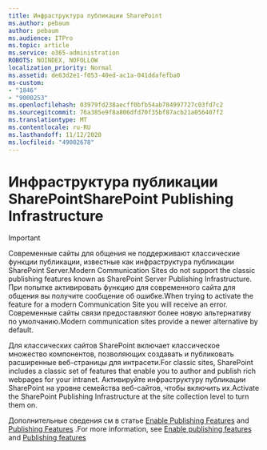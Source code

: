 ```yaml
---
title: Инфраструктура публикации SharePoint
ms.author: pebaum
author: pebaum
ms.audience: ITPro
ms.topic: article
ms.service: o365-administration
ROBOTS: NOINDEX, NOFOLLOW
localization_priority: Normal
ms.assetid: de63d2e1-f053-40ed-ac1a-041ddafefba0
ms-custom:
- "1846"
- "9000253"
ms.openlocfilehash: 03979fd238aecff0bfb54ab784997727c03fd7c2
ms.sourcegitcommit: 76a385e9f8a806dfd70f35bf87acb21a056407f2
ms.translationtype: MT
ms.contentlocale: ru-RU
ms.lasthandoff: 11/12/2020
ms.locfileid: "49002678"
---
```

# <a name="sharepoint-publishing-infrastructure"></a><span data-ttu-id="b729e-102">Инфраструктура публикации SharePoint</span><span class="sxs-lookup"><span data-stu-id="b729e-102">SharePoint Publishing Infrastructure</span></span>

> [!IMPORTANT]
> <span data-ttu-id="b729e-103">Современные сайты для общения не поддерживают классические функции публикации, известные как инфраструктура публикации SharePoint Server.</span><span class="sxs-lookup"><span data-stu-id="b729e-103">Modern Communication Sites do not support the classic publishing features known as SharePoint Server Publishing Infrastructure.</span></span> <span data-ttu-id="b729e-104">При попытке активировать функцию для современного сайта для общения вы получите сообщение об ошибке.</span><span class="sxs-lookup"><span data-stu-id="b729e-104">When trying to activate the feature for a modern Communication Site you will receive an error.</span></span> <span data-ttu-id="b729e-105">Современные сайты связи предоставляют более новую альтернативу по умолчанию.</span><span class="sxs-lookup"><span data-stu-id="b729e-105">Modern communication sites provide a newer alternative by default.</span></span>

<span data-ttu-id="b729e-106">Для классических сайтов SharePoint включает классическое множество компонентов, позволяющих создавать и публиковать расширенные веб-страницы для интрасети.</span><span class="sxs-lookup"><span data-stu-id="b729e-106">For classic sites, SharePoint includes a classic set of features that enable you to author and publish rich webpages for your intranet.</span></span> <span data-ttu-id="b729e-107">Активируйте инфраструктуру публикации SharePoint на уровне семейства веб-сайтов, чтобы включить их.</span><span class="sxs-lookup"><span data-stu-id="b729e-107">Activate the SharePoint Publishing Infrastructure at the site collection level to turn them on.</span></span>

<span data-ttu-id="b729e-108">Дополнительные сведения см в статье [Enable Publishing Features](https://support.office.com/article/Enable-publishing-features-479677A6-8B33-4AC7-907D-071C1C7E4518) and [Publishing Features](https://support.office.com/article/Features-enabled-in-a-SharePoint-Online-publishing-site-3AB3810C-3C2C-4361-9D0E-0CBE666EA0B0?wt.mc_id=O365_Portal_MMaven#__toc336865553) .</span><span class="sxs-lookup"><span data-stu-id="b729e-108">For more information, see [Enable publishing features](https://support.office.com/article/Enable-publishing-features-479677A6-8B33-4AC7-907D-071C1C7E4518) and [Publishing features](https://support.office.com/article/Features-enabled-in-a-SharePoint-Online-publishing-site-3AB3810C-3C2C-4361-9D0E-0CBE666EA0B0?wt.mc_id=O365_Portal_MMaven#__toc336865553)</span></span>
